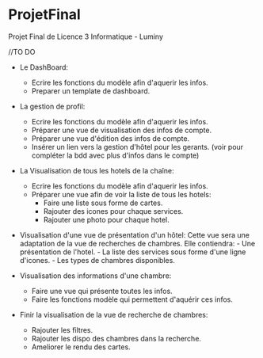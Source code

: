 # ProjetFinal
Projet Final de Licence 3 Informatique - Luminy

//TO DO

* Le DashBoard:
    - Ecrire les fonctions du modèle afin d'aquerir les infos.
    - Preparer un template de dashboard.

* La gestion de profil:
    - Ecrire les fonctions du modèle afin d'aquerir les infos.
    - Préparer une vue de visualisation des infos de compte.
    - Préparer une vue d'édition des infos de compte.
    - Insérer un lien vers la gestion d'hôtel pour les gerants.
    (voir pour compléter la bdd avec plus d'infos dans le compte)
    
* La Visualisation de tous les hotels de la chaîne:
    - Ecrire les fonctions du modèle afin d'aquerir les infos.
    - Préparer une vue afin de voir la liste de tous les hotels:
      - Faire une liste sous forme de cartes.
      - Rajouter des icones pour chaque services.
      - Rajouter une photo pour chaque hotel.

* Visualisation d'une vue de présentation d'un hôtel:
    Cette vue sera une adaptation de la vue de recherches de chambres.
    Elle contiendra:
      - Une présentation de l'hotel.
      - La liste des services sous forme d'une ligne d'icones.
      - Les types de chambres disponibles.
      
* Visualisation des informations d'une chambre:
    - Faire une vue qui présente toutes les infos.
    - Faire les fonctions modèle qui permettent d'aquérir ces infos.
       
* Finir la visualisation de la vue de recherche de chambres:
    - Rajouter les filtres.
    - Rajouter les dispo des chambres dans la recherche.
    - Ameliorer le rendu des cartes.
    
